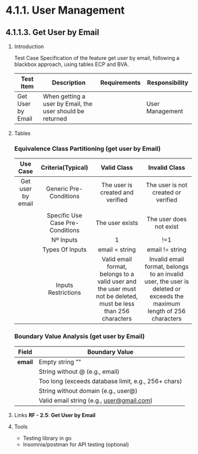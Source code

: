 # 4.1.1. User Management

## 4.1.1.3. Get User by Email

1. Introduction

    Test Case Specification of the feature get user by email, following a blackbox approach, using tables ECP and BVA.

    | Test Item | Description | Requirements | Responsibility |
    |---------------|-----------|------------|------------------|
    | Get User by Email | When getting a user by Email, the user should be returned |  | User Management |

2. Tables

   ### Equivalence Class Partitioning (get user by Email)

    | Use Case | Criteria(Typical) | Valid Class | Invalid Class |
    |:--------:|:-----------------:|:-----------:|:-------------:|
    | Get user by email | Generic Pre-Conditions | The user is created and verified | The user is not created or verified |
    |  |  |  |  |
    |  | Specific Use Case Pre-Conditions | The user exists | The user does not exist |
    | | Nº Inputs | 1 | !=1 |
    |  | Types Of Inputs | email = string | email != string |
    |  | Inputs Restrictions | Valid email format, belongs to a valid user and the user must not be deleted, must be less than 256 characters | Invalid email format, belongs to an invalid user, the user is deleted or exceeds the maximum length of 256 characters |

   ### Boundary Value Analysis (get user by Email)

    | **Field** | **Boundary Value** |
    |-----------|------------------|
    | **email** | Empty string "" |
    |   | String without @ (e.g., email) |
    |   | Too long (exceeds database limit, e.g., 256+ chars)|
    |   | String without domain (e.g., user@)|
    |   | Valid email string (e.g., <user@gmail.com>) |

3. Links
    **RF - 2.5**: **Get User by Email**

4. Tools
    - Testing library in go
    - Insomnia/postman for API testing (optional)
